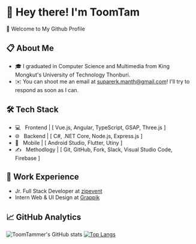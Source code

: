 # :wave: Hey there! I'm ToomTam
:sunflower: Welcome to My Github Profile
## :clipboard:  About Me
- :mortar_board: I graduated in Computer Science and Multimedia from King Mongkut's University of Technology Thonburi.
- :envelope: You can shoot me an email at suparerk.manth@gmail.com! I'll try to respond as soon as I can.
## 🛠  Tech Stack
- 💻 &nbsp; Frontend |
[ Vue.js, Angular, TypeScript, GSAP, Three.js ]
- 🌐 &nbsp; Backend |
[ C#, .NET Core, Node.js, Express.js ]
- 🔭 &nbsp; Mobile |
[ Android Studio, Flutter, Utiny ]
- ✍️ &nbsp; Methodlogy |
[ Git, GitHub, Fork, Slack, Visual Studio Code, Firebase ]
## :briefcase: Work Experience
- Jr. Full Stack Developer at [zipevent](zipevent)
- Intern Web & UI Design at [Grappik](Grappik)
## :chart_with_upwards_trend: GitHub Analytics
![ToomTammer's GitHub stats](https://github-readme-stats.vercel.app/api?username=ToomTammer&count_private=&show_icons=true&theme=radical)
[![Top Langs](https://github-readme-stats.vercel.app/api/top-langs/?username=ToomTammer&layout=compact&theme=radical)](https://github.com/ToomTammer/github-readme-stats)
